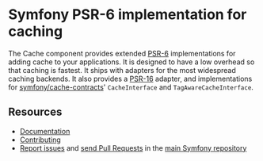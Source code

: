 Symfony PSR-6 implementation for caching
========================================

The Cache component provides extended
[PSR-6](https://www.php-fig.org/psr/psr-6/) implementations for adding cache to
your applications. It is designed to have a low overhead so that caching is
fastest. It ships with adapters for the most widespread caching backends.
It also provides a [PSR-16](https://www.php-fig.org/psr/psr-16/) adapter,
and implementations for [symfony/cache-contracts](https://github.com/symfony/cache-contracts)'
`CacheInterface` and `TagAwareCacheInterface`.

Resources
---------

* [Documentation](https://symfony.com/doc/current/components/cache.html)
* [Contributing](https://symfony.com/doc/current/contributing/index.html)
* [Report issues](https://github.com/symfony/symfony/issues) and
  [send Pull Requests](https://github.com/symfony/symfony/pulls)
  in the [main Symfony repository](https://github.com/symfony/symfony)
